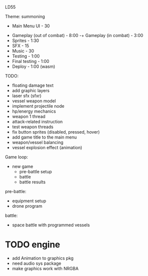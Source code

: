 LD55

Theme: summoning

+ Main Menu UI - 30
- Gameplay (out of combat) - 8:00
-+ Gameplay (in combat) - 3:00
- Sprites - 1:30
- SFX - 15
- Music - 30
- Testing - 1:00
- Final testing - 1:00
- Deploy - 1:00 (wasm)

TODO:

* floating damage text
* add graphic layers
* laser sfx (sfxr)
* vessel weapon model
* implement projectile node
* hp/energy mechanics
* weapon 1 thread
* attack-related instruction
* test weapon threads
* fix button sprites (disabled, pressed, hover)
* add game title to the main menu
* weapon/vessel balancing
* vessel explosion effect (animation)

Game loop:

* new game
  * pre-battle setup
  * battle
  * battle results

pre-battle:
- equipment setup
- drone program

battle:
- space battle with programmed vessels

# TODO engine

* add Animation to graphics pkg
* need audio sys package
* make graphics work with NRGBA
